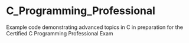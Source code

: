 # C_Programming_Professional
Example code demonstrating advanced topics in C in preparation for the Certified C Programming Professional Exam
